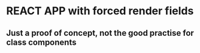 # REACT APP with forced render fields
## Just a proof of concept, not the good practise for class components
